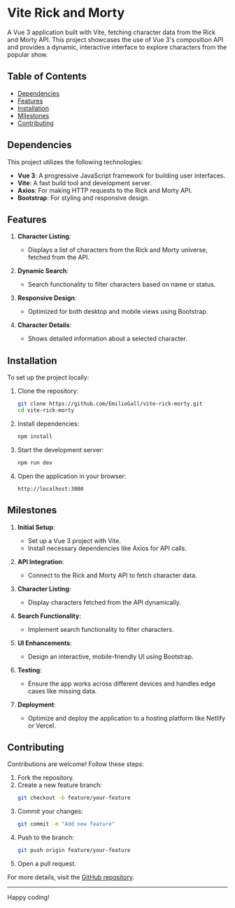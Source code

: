 # Vite Rick and Morty

A Vue 3 application built with Vite, fetching character data from the Rick and Morty API. This project showcases the use of Vue 3's composition API and provides a dynamic, interactive interface to explore characters from the popular show.

## Table of Contents

- [Dependencies](#dependencies)
- [Features](#features)
- [Installation](#installation)
- [Milestones](#milestones)
- [Contributing](#contributing)

## Dependencies

This project utilizes the following technologies:

- **Vue 3**: A progressive JavaScript framework for building user interfaces.
- **Vite**: A fast build tool and development server.
- **Axios**: For making HTTP requests to the Rick and Morty API.
- **Bootstrap**: For styling and responsive design.

## Features

1. **Character Listing**:
   - Displays a list of characters from the Rick and Morty universe, fetched from the API.

2. **Dynamic Search**:
   - Search functionality to filter characters based on name or status.

3. **Responsive Design**:
   - Optimized for both desktop and mobile views using Bootstrap.

4. **Character Details**:
   - Shows detailed information about a selected character.

## Installation

To set up the project locally:

1. Clone the repository:
   ```bash
   git clone https://github.com/EmilioGall/vite-rick-morty.git
   cd vite-rick-morty
   ```

2. Install dependencies:
   ```bash
   npm install
   ```

3. Start the development server:
   ```bash
   npm run dev
   ```

4. Open the application in your browser:
   ```
   http://localhost:3000
   ```

## Milestones

1. **Initial Setup**:
   - Set up a Vue 3 project with Vite.
   - Install necessary dependencies like Axios for API calls.

2. **API Integration**:
   - Connect to the Rick and Morty API to fetch character data.

3. **Character Listing**:
   - Display characters fetched from the API dynamically.

4. **Search Functionality**:
   - Implement search functionality to filter characters.

5. **UI Enhancements**:
   - Design an interactive, mobile-friendly UI using Bootstrap.

6. **Testing**:
   - Ensure the app works across different devices and handles edge cases like missing data.

7. **Deployment**:
   - Optimize and deploy the application to a hosting platform like Netlify or Vercel.

## Contributing

Contributions are welcome! Follow these steps:

1. Fork the repository.
2. Create a new feature branch:
   ```bash
   git checkout -b feature/your-feature
   ```
3. Commit your changes:
   ```bash
   git commit -m "Add new feature"
   ```
4. Push to the branch:
   ```bash
   git push origin feature/your-feature
   ```
5. Open a pull request.

For more details, visit the [GitHub repository](https://github.com/EmilioGall/vite-rick-morty).

---

Happy coding!

